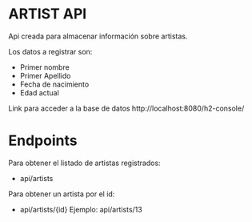 # ARTIST API

Api creada para almacenar información sobre artistas.

Los datos a registrar son:
- Primer nombre
- Primer Apellido
- Fecha de nacimiento
- Edad actual

Link para acceder a la base de datos
http://localhost:8080/h2-console/

# Endpoints
Para obtener el listado de artistas registrados:
- api/artists

Para obtener un artista por el id:
- api/artists/{id}
  Ejemplo: api/artists/13
